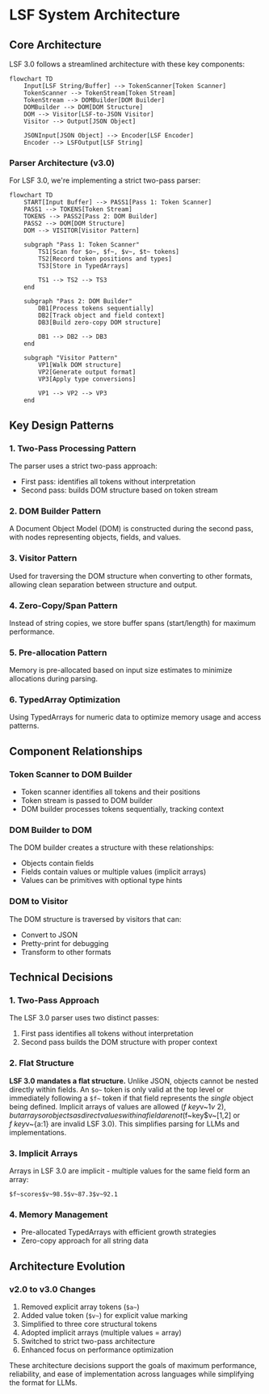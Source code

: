 # LSF System Architecture

## Core Architecture

LSF 3.0 follows a streamlined architecture with these key components:

```mermaid
flowchart TD
    Input[LSF String/Buffer] --> TokenScanner[Token Scanner]
    TokenScanner --> TokenStream[Token Stream]
    TokenStream --> DOMBuilder[DOM Builder]
    DOMBuilder --> DOM[DOM Structure]
    DOM --> Visitor[LSF-to-JSON Visitor]
    Visitor --> Output[JSON Object]
    
    JSONInput[JSON Object] --> Encoder[LSF Encoder]
    Encoder --> LSFOutput[LSF String]
```

### Parser Architecture (v3.0)
For LSF 3.0, we're implementing a strict two-pass parser:

```mermaid
flowchart TD
    START[Input Buffer] --> PASS1[Pass 1: Token Scanner]
    PASS1 --> TOKENS[Token Stream]
    TOKENS --> PASS2[Pass 2: DOM Builder]
    PASS2 --> DOM[DOM Structure]
    DOM --> VISITOR[Visitor Pattern]
    
    subgraph "Pass 1: Token Scanner"
        TS1[Scan for $o~, $f~, $v~, $t~ tokens]
        TS2[Record token positions and types]
        TS3[Store in TypedArrays]
        
        TS1 --> TS2 --> TS3
    end
    
    subgraph "Pass 2: DOM Builder"
        DB1[Process tokens sequentially]
        DB2[Track object and field context]
        DB3[Build zero-copy DOM structure]
        
        DB1 --> DB2 --> DB3
    end
    
    subgraph "Visitor Pattern"
        VP1[Walk DOM structure]
        VP2[Generate output format]
        VP3[Apply type conversions]
        
        VP1 --> VP2 --> VP3
    end
```

## Key Design Patterns

### 1. Two-Pass Processing Pattern
The parser uses a strict two-pass approach:
- First pass: identifies all tokens without interpretation
- Second pass: builds DOM structure based on token stream

### 2. DOM Builder Pattern
A Document Object Model (DOM) is constructed during the second pass, with nodes representing objects, fields, and values.

### 3. Visitor Pattern
Used for traversing the DOM structure when converting to other formats, allowing clean separation between structure and output.

### 4. Zero-Copy/Span Pattern
Instead of string copies, we store buffer spans (start/length) for maximum performance.

### 5. Pre-allocation Pattern
Memory is pre-allocated based on input size estimates to minimize allocations during parsing.

### 6. TypedArray Optimization
Using TypedArrays for numeric data to optimize memory usage and access patterns.

## Component Relationships

### Token Scanner to DOM Builder
- Token scanner identifies all tokens and their positions
- Token stream is passed to DOM builder
- DOM builder processes tokens sequentially, tracking context

### DOM Builder to DOM
The DOM builder creates a structure with these relationships:
- Objects contain fields
- Fields contain values or multiple values (implicit arrays)
- Values can be primitives with optional type hints

### DOM to Visitor
The DOM structure is traversed by visitors that can:
- Convert to JSON
- Pretty-print for debugging
- Transform to other formats

## Technical Decisions

### 1. Two-Pass Approach
The LSF 3.0 parser uses two distinct passes:
1. First pass identifies all tokens without interpretation
2. Second pass builds the DOM structure with proper context

### 2. Flat Structure
**LSF 3.0 mandates a flat structure.** Unlike JSON, objects cannot be nested directly within fields. An `$o~` token is only valid at the top level or immediately following a `$f~` token if that field represents the *single* object being defined. Implicit arrays of values are allowed ($f~key$v~1$v~2), but arrays or objects as direct values within a field are not ($f~key$v~[1,2] or $f~key$v~{a:1} are invalid LSF 3.0).
This simplifies parsing for LLMs and implementations.

### 3. Implicit Arrays
Arrays in LSF 3.0 are implicit - multiple values for the same field form an array:
```
$f~scores$v~98.5$v~87.3$v~92.1
```

### 4. Memory Management
- Pre-allocated TypedArrays with efficient growth strategies
- Zero-copy approach for all string data

## Architecture Evolution

### v2.0 to v3.0 Changes
1. Removed explicit array tokens (`$a~`)
2. Added value token (`$v~`) for explicit value marking
3. Simplified to three core structural tokens
4. Adopted implicit arrays (multiple values = array)
5. Switched to strict two-pass architecture
6. Enhanced focus on performance optimization

These architecture decisions support the goals of maximum performance, reliability, and ease of implementation across languages while simplifying the format for LLMs. 